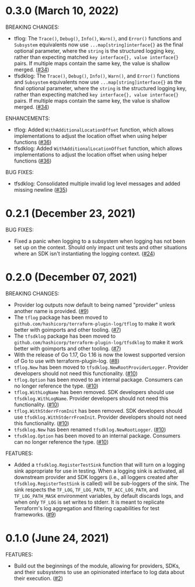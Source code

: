 # 0.3.0 (March 10, 2022)

BREAKING CHANGES:

* tflog: The `Trace()`, `Debug()`, `Info()`, `Warn()`, and `Error()` functions and `Subsystem` equivalents now use `...map[string]interface{}` as the final optional parameter, where the `string` is the structured logging key, rather than expecting matched `key interface{}, value interface{}` pairs. If multiple maps contain the same key, the value is shallow merged. ([#34](https://github.com/hashicorp/terraform-plugin-log/issues/34))
* tfsdklog: The `Trace()`, `Debug()`, `Info()`, `Warn()`, and `Error()` functions and `Subsystem` equivalents now use `...map[string]interface{}` as the final optional parameter, where the `string` is the structured logging key, rather than expecting matched `key interface{}, value interface{}` pairs. If multiple maps contain the same key, the value is shallow merged. ([#34](https://github.com/hashicorp/terraform-plugin-log/issues/34))

ENHANCEMENTS:

* tflog: Added `WithAdditionalLocationOffset` function, which allows implementations to adjust the location offset when using helper functions ([#36](https://github.com/hashicorp/terraform-plugin-log/issues/36))
* tfsdklog: Added `WithAdditionalLocationOffset` function, which allows implementations to adjust the location offset when using helper functions ([#36](https://github.com/hashicorp/terraform-plugin-log/issues/36))

BUG FIXES:

* tfsdklog: Consolidated multiple invalid log level messages and added missing newline ([#35](https://github.com/hashicorp/terraform-plugin-log/issues/35))

# 0.2.1 (December 23, 2021)

BUG FIXES:

* Fixed a panic when logging to a subsystem when logging has not been set up on the context. Should only impact unit tests and other situations where an SDK isn't instantiating the logging context. ([#24](https://github.com/hashicorp/terraform-plugin-log/issues/24))

# 0.2.0 (December 07, 2021)

BREAKING CHANGES:

* Provider log outputs now default to being named "provider" unless another name is provided. ([#9](https://github.com/hashicorp/terraform-plugin-log/issues/9))
* The `tflog` package has been moved to `github.com/hashicorp/terraform-plugin-log/tflog` to make it work better with goimports and other tooling. ([#7](https://github.com/hashicorp/terraform-plugin-log/issues/7))
* The `tfsdklog` package has been moved to `github.com/hashicorp/terraform-plugin-log/tfsdklog` to make it work better with goimports and other tooling. ([#7](https://github.com/hashicorp/terraform-plugin-log/issues/7))
* With the release of Go 1.17, Go 1.16 is now the lowest supported version of Go to use with terraform-plugin-log. ([#8](https://github.com/hashicorp/terraform-plugin-log/issues/8))
* `tflog.New` has been moved to `tfsdklog.NewRootProviderLogger`. Provider developers should not need this functionality. ([#10](https://github.com/hashicorp/terraform-plugin-log/issues/10))
* `tflog.Option` has been moved to an internal package. Consumers can no longer reference the type. ([#10](https://github.com/hashicorp/terraform-plugin-log/issues/10))
* `tflog.WithLogName` has been removed. SDK developers should use `tfsdklog.WithLogName`. Provider developers should not need this functionality. ([#10](https://github.com/hashicorp/terraform-plugin-log/issues/10))
* `tflog.WithStderrFromInit` has been removed. SDK developers should use `tfsdklog.WithStderrFromInit`. Provider developers should not need this functionality. ([#10](https://github.com/hashicorp/terraform-plugin-log/issues/10))
* `tfsdklog.New` has been renamed `tfsdklog.NewRootLogger`. ([#10](https://github.com/hashicorp/terraform-plugin-log/issues/10))
* `tfsdklog.Option` has been moved to an internal package. Consumers can no longer reference the type. ([#10](https://github.com/hashicorp/terraform-plugin-log/issues/10))

FEATURES:

* Added a `tfsdklog.RegisterTestSink` function that will turn on a logging sink appropriate for use in testing. When a logging sink is activated, all downstream provider and SDK loggers (i.e., all loggers created after `tfsdklog.RegisterTestSink` is called) will be sub-loggers of the sink. The sink respects the `TF_LOG`, `TF_LOG_PATH`, `TF_ACC_LOG_PATH`, and `TF_LOG_PATH_MASK` environment variables, by default discards logs, and when only `TF_LOG` is set writes to stderr. It is meant to replicate Terraform's log aggregation and filtering capabilities for test frameworks. ([#9](https://github.com/hashicorp/terraform-plugin-log/issues/9))

# 0.1.0 (June 24, 2021)

FEATURES:

* Build out the beginnings of the module, allowing for providers, SDKs, and their subsystems to use an opinionated interface to log data about their execution. ([#2](https://github.com/hashicorp/terraform-plugin-log/issues/2))
